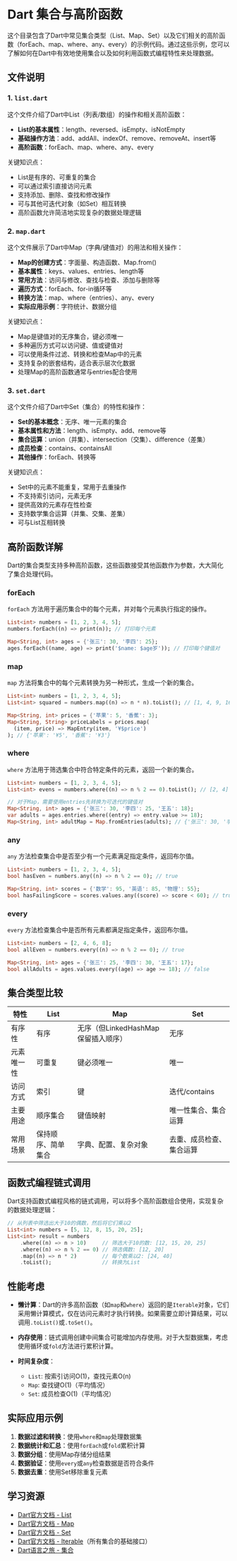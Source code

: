 # Dart 集合与高阶函数

这个目录包含了Dart中常见集合类型（List、Map、Set）以及它们相关的高阶函数（forEach、map、where、any、every）的示例代码。通过这些示例，您可以了解如何在Dart中有效地使用集合以及如何利用函数式编程特性来处理数据。

## 文件说明

### 1. `list.dart`

这个文件介绍了Dart中List（列表/数组）的操作和相关高阶函数：

- **List的基本属性**：length、reversed、isEmpty、isNotEmpty
- **基础操作方法**：add、addAll、indexOf、remove、removeAt、insert等
- **高阶函数**：forEach、map、where、any、every

关键知识点：

- List是有序的、可重复的集合
- 可以通过索引直接访问元素
- 支持添加、删除、查找和修改操作
- 可与其他可迭代对象（如Set）相互转换
- 高阶函数允许简洁地实现复杂的数据处理逻辑

### 2. `map.dart`

这个文件展示了Dart中Map（字典/键值对）的用法和相关操作：

- **Map的创建方式**：字面量、构造函数、Map.from()
- **基本属性**：keys、values、entries、length等
- **常用方法**：访问与修改、查找与检查、添加与删除等
- **遍历方式**：forEach、for-in循环等
- **转换方法**：map、where（entries）、any、every
- **实际应用示例**：字符统计、数据分组

关键知识点：

- Map是键值对的无序集合，键必须唯一
- 多种遍历方式可以访问键、值或键值对
- 可以使用条件过滤、转换和检查Map中的元素
- 支持复杂的嵌套结构，适合表示层次化数据
- 处理Map的高阶函数通常与entries配合使用

### 3. `set.dart`

这个文件介绍了Dart中Set（集合）的特性和操作：

- **Set的基本概念**：无序、唯一元素的集合
- **基本属性和方法**：length、isEmpty、add、remove等
- **集合运算**：union（并集）、intersection（交集）、difference（差集）
- **成员检查**：contains、containsAll
- **其他操作**：forEach、转换等

关键知识点：

- Set中的元素不能重复，常用于去重操作
- 不支持索引访问，元素无序
- 提供高效的元素存在性检查
- 支持数学集合运算（并集、交集、差集）
- 可与List互相转换

## 高阶函数详解

Dart的集合类型支持多种高阶函数，这些函数接受其他函数作为参数，大大简化了集合处理代码。

### forEach

`forEach` 方法用于遍历集合中的每个元素，并对每个元素执行指定的操作。

```dart
List<int> numbers = [1, 2, 3, 4, 5];
numbers.forEach((n) => print(n)); // 打印每个元素

Map<String, int> ages = {'张三': 30, '李四': 25};
ages.forEach((name, age) => print('$name: $age岁')); // 打印每个键值对
```

### map

`map` 方法将集合中的每个元素转换为另一种形式，生成一个新的集合。

```dart
List<int> numbers = [1, 2, 3, 4, 5];
List<int> squared = numbers.map((n) => n * n).toList(); // [1, 4, 9, 16, 25]

Map<String, int> prices = {'苹果': 5, '香蕉': 3};
Map<String, String> priceLabels = prices.map(
  (item, price) => MapEntry(item, '¥$price')
); // {'苹果': '¥5', '香蕉': '¥3'}
```

### where

`where` 方法用于筛选集合中符合特定条件的元素，返回一个新的集合。

```dart
List<int> numbers = [1, 2, 3, 4, 5];
List<int> evens = numbers.where((n) => n % 2 == 0).toList(); // [2, 4]

// 对于Map，需要使用entries先转换为可迭代的键值对
Map<String, int> ages = {'张三': 30, '李四': 25, '王五': 18};
var adults = ages.entries.where((entry) => entry.value >= 18);
Map<String, int> adultMap = Map.fromEntries(adults); // {'张三': 30, '李四': 25, '王五': 18}
```

### any

`any` 方法检查集合中是否至少有一个元素满足指定条件，返回布尔值。

```dart
List<int> numbers = [1, 2, 3, 4, 5];
bool hasEven = numbers.any((n) => n % 2 == 0); // true

Map<String, int> scores = {'数学': 95, '英语': 85, '物理': 55};
bool hasFailingScore = scores.values.any((score) => score < 60); // true
```

### every

`every` 方法检查集合中是否所有元素都满足指定条件，返回布尔值。

```dart
List<int> numbers = [2, 4, 6, 8];
bool allEven = numbers.every((n) => n % 2 == 0); // true

Map<String, int> ages = {'张三': 25, '李四': 30, '王五': 17};
bool allAdults = ages.values.every((age) => age >= 18); // false
```

## 集合类型比较

| 特性 | List | Map | Set |
|------|------|-----|-----|
| 有序性 | 有序 | 无序（但LinkedHashMap保留插入顺序） | 无序 |
| 元素唯一性 | 可重复 | 键必须唯一 | 唯一 |
| 访问方式 | 索引 | 键 | 迭代/contains |
| 主要用途 | 顺序集合 | 键值映射 | 唯一性集合、集合运算 |
| 常用场景 | 保持顺序、简单集合 | 字典、配置、复杂对象 | 去重、成员检查、集合运算 |

## 函数式编程链式调用

Dart支持函数式编程风格的链式调用，可以将多个高阶函数组合使用，实现复杂的数据处理逻辑：

```dart
// 从列表中筛选出大于10的偶数，然后将它们乘以2
List<int> numbers = [5, 12, 8, 15, 20, 25];
List<int> result = numbers
    .where((n) => n > 10)     // 筛选大于10的数: [12, 15, 20, 25]
    .where((n) => n % 2 == 0) // 筛选偶数: [12, 20]
    .map((n) => n * 2)        // 每个数乘以2: [24, 40]
    .toList();                // 转换为List
```

## 性能考虑

- **懒计算**：Dart的许多高阶函数（如`map`和`where`）返回的是`Iterable`对象，它们采用懒计算模式，仅在访问元素时才执行转换。如果需要立即计算结果，可以调用`.toList()`或`.toSet()`。

- **内存使用**：链式调用创建中间集合可能增加内存使用。对于大型数据集，考虑使用循环或`fold`方法进行累积计算。

- **时间复杂度**：
  - `List`: 按索引访问O(1)，查找元素O(n)
  - `Map`: 查找键O(1)（平均情况）
  - `Set`: 成员检查O(1)（平均情况）

## 实际应用示例

1. **数据过滤和转换**：使用`where`和`map`处理数据集
2. **数据统计和汇总**：使用`forEach`或`fold`累积计算
3. **数据分组**：使用Map存储分组结果
4. **数据验证**：使用`every`或`any`检查数据是否符合条件
5. **数据去重**：使用Set移除重复元素

## 学习资源

- [Dart官方文档 - List](https://api.dart.dev/stable/dart-core/List-class.html)
- [Dart官方文档 - Map](https://api.dart.dev/stable/dart-core/Map-class.html)
- [Dart官方文档 - Set](https://api.dart.dev/stable/dart-core/Set-class.html)
- [Dart官方文档 - Iterable](https://api.dart.dev/stable/dart-core/Iterable-class.html)（所有集合的基础接口）
- [Dart语言之旅 - 集合](https://dart.dev/guides/language/language-tour#collections)
